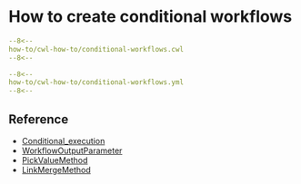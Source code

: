 # How to create conditional workflows

```yaml linenums="1" hl_lines="1 30-36 50-51 53 70-71 73 80 122"
--8<--
how-to/cwl-how-to/conditional-workflows.cwl
--8<--
```

```yaml
--8<--
how-to/cwl-how-to/conditional-workflows.yml
--8<--
```

## Reference

* [Conditional_execution](https://www.commonwl.org/v1.2/Workflow.html#Conditional_execution_(Optional))
* [WorkflowOutputParameter](https://www.commonwl.org/v1.2/Workflow.html#WorkflowOutputParameter)
* [PickValueMethod](https://www.commonwl.org/v1.2/Workflow.html#PickValueMethod)
* [LinkMergeMethod](https://www.commonwl.org/v1.2/Workflow.html#LinkMergeMethod)